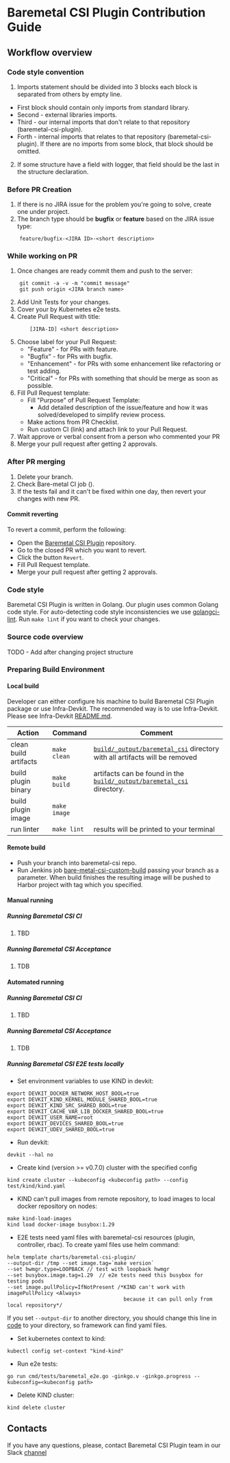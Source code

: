 # Baremetal CSI Plugin Contribution Guide

## Workflow overview

### Code style convention
1. Imports statement should be divided into 3 blocks each block is separated from others by empty line.
 - First block should contain only imports from standard library. 
 - Second - external libraries imports.
 - Third - our internal imports that don't relate to that repository (baremetal-csi-plugin).
 - Forth - internal imports that relates to that repository (baremetal-csi-plugin).
If there are no imports from some block, that block should be omitted.

2. If some structure have a field with logger, that field should be the last in the structure declaration.

### Before PR Creation
1. If there is no JIRA issue for the problem you're going to solve, create one under []() project.
2. The branch type should be **bugfix** or **feature** based on the JIRA issue type:
```
    feature/bugfix-<JIRA ID>-<short description>
```
### While working on PR
1. Once changes are ready commit them and push to the server:
```
    git commit -a -v -m "commit message"
    git push origin <JIRA branch name>
```
2. Add Unit Tests for your changes.
3. Cover your by Kubernetes e2e tests.
4. Create Pull Request with title:
    ```
        [JIRA-ID] <short description>
    ```
5. Choose label for your Pull Request:
    - "Feature" - for PRs with feature.
    - "Bugfix" - for PRs with bugfix.
    - "Enhancement" - for PRs with some enhancement like refactoring or test adding.
    - "Critical" - for PRs with something that should be merge as soon as possible.
6. Fill Pull Request template:
    - Fill "Purpose" of Pull Request Template:
        - Add detailed description of the issue/feature and how it was solved/developed to simplify review process.
    - Make actions from PR Checklist.
    - Run custom CI (link) and attach link to your Pull Request.
7. Wait approve or verbal consent from a person who commented your PR
8. Merge your pull request after getting 2 approvals.

### After PR merging
1. Delete your branch.
2. Check Bare-metal CI job ().
3. If the tests fail and it can't be fixed within one day, then revert your changes with new PR.

#### Commit reverting

To revert a commit, perform the following:
 * Open the [Baremetal CSI Plugin](https://eos2git.cec.lab.emc.com/ECS/baremetal-csi-plugin) repository.
 * Go to the closed PR which you want to revert.
 * Click the button `Revert`.
 * Fill Pull Request template.
 * Merge your pull request after getting 2 approvals.

### Code style
  Baremetal CSI Plugin is written in Golang. Our plugin uses common Golang code style.
  For auto-detecting code style inconsistencies we use [golangci-lint](https://github.com/golangci/golangci-lint).
  Run `make lint` if you want to check your changes.

### Source code overview
TODO - Add after changing project structure

### Preparing Build Environment
#### Local build
Developer can either configure his machine to build Baremetal CSI Plugin package or use Infra-Devkit. The recommended way is to use Infra-Devkit.
Please see Infra-Devkit [README.md](https://eos2git.cec.lab.emc.com/ECS/infra-devkit/blob/master/README.md).

| Action                | Command       | Comment                                                              |
|-----------------------|---------------|----------------------------------------------------------------------|
| clean build artifacts | `make clean`  | [`build/_output/baremetal_csi`](./build/_output/baremetal_csi/) directory with all artifacts will be removed |
| build plugin binary   | `make build`  | artifacts can be found in the [`build/_output/baremetal_csi`](./build/_output/baremetal_csi/) directory.     |
| build plugin image    | `make image`  | |
| run linter            | `make lint`  | results will be printed to your terminal|


#### Remote build
- Push your branch into baremetal-csi repo.
- Run Jenkins job [bare-metal-csi-custom-build](https://asd-ecs-jenkins.isus.emc.com/jenkins/job/bare-metal-csi-custom-build/) passing your branch as a parameter.
  When build finishes the resulting image will be pushed to Harbor project with tag which you specified.


#### Manual running
##### Running Baremetal CSI CI
1. TBD

##### Running Baremetal CSI Acceptance
1. TDB


#### Automated running
##### Running Baremetal CSI CI
1. TBD

##### Running Baremetal CSI Acceptance
1. TDB

##### Running Baremetal CSI E2E tests locally
* Set environment variables to use KIND in  devkit: 
```
export DEVKIT_DOCKER_NETWORK_HOST_BOOL=true
export DEVKIT_KIND_KERNEL_MODULE_SHARED_BOOL=true
export DEVKIT_KIND_SRC_SHARED_BOOL=true
export DEVKIT_CACHE_VAR_LIB_DOCKER_SHARED_BOOL=true
export DEVKIT_USER_NAME=root
export DEVKIT_DEVICES_SHARED_BOOL=true
export DEVKIT_UDEV_SHARED_BOOL=true
```
* Run devkit:
```
devkit --hal no
```
* Create kind (version >= v0.7.0) cluster with the specified config
```
kind create cluster --kubeconfig <kubeconfig path> --config  test/kind/kind.yaml
```
* KIND can't pull images from remote repository, to load images to local docker repository on nodes:
```
make kind-load-images
kind load docker-image busybox:1.29
```
* E2E tests need yaml files with baremetal-csi resources (plugin, controller, rbac). To create yaml files use helm command:
```
helm template charts/baremetal-csi-plugin/ 
--output-dir /tmp --set image.tag=`make version`
--set hwmgr.type=LOOPBACK // test with loopback hwmgr
--set busybox.image.tag=1.29  // e2e tests need this busybox for testing pods
--set image.pullPolicy=IfNotPresent /*KIND can't work with imagePullPolicy <Always> 
                                      because it can pull only from local repository*/
``` 
If you set `--output-dir` to another directory, you should change this line in [code](https://eos2git.cec.lab.emc.com/ECS/baremetal-csi-plugin/blob/feature-FABRIC-8422-implement-base-csi-e2e-tests-with-Kind/test/test/csi-volume.go#L22) to your directory, so framework can find yaml files. 
* Set kubernetes context to kind:
```
kubectl config set-context "kind-kind"
```
* Run e2e tests:
```
go run cmd/tests/baremetal_e2e.go -ginkgo.v -ginkgo.progress --kubeconfig=<kubeconfig path>
```
* Delete KIND cluster:
```
kind delete cluster
```
## Contacts
If you have any questions, please, contact Baremetal CSI Plugin team in our Slack [channel](https://dellstorage.slack.com/archives/CM7RQQ29X)

